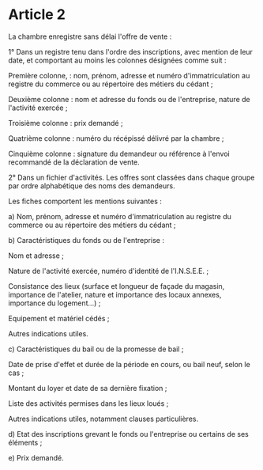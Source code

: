 # Article 2

La chambre enregistre sans délai l'offre de vente :

1° Dans un registre tenu dans l'ordre des inscriptions, avec mention de leur date, et comportant au moins les colonnes désignées comme suit :

Première colonne, : nom, prénom, adresse et numéro d'immatriculation au registre du commerce ou au répertoire des métiers du cédant ;

Deuxième colonne : nom et adresse du fonds ou de l'entreprise, nature de l'activité exercée ;

Troisième colonne : prix demandé ;

Quatrième colonne : numéro du récépissé délivré par la chambre ;

Cinquième colonne : signature du demandeur ou référence à l'envoi recommandé de la déclaration de vente.

2° Dans un fichier d'activités. Les offres sont classées dans chaque groupe par ordre alphabétique des noms des demandeurs.

Les fiches comportent les mentions suivantes :

a) Nom, prénom, adresse et numéro d'immatriculation au registre du commerce ou au répertoire des métiers du cédant ;

b) Caractéristiques du fonds ou de l'entreprise :

Nom et adresse ;

Nature de l'activité exercée, numéro d'identité de l'I.N.S.E.E. ;

Consistance des lieux (surface et longueur de façade du magasin, importance de l'atelier, nature et importance des locaux annexes, importance du logement...) ;

Equipement et matériel cédés ;

Autres indications utiles.

c) Caractéristiques du bail ou de la promesse de bail ;

Date de prise d'effet et durée de la période en cours, ou bail neuf, selon le cas ;

Montant du loyer et date de sa dernière fixation ;

Liste des activités permises dans les lieux loués ;

Autres indications utiles, notamment clauses particulières.

d) Etat des inscriptions grevant le fonds ou l'entreprise ou certains de ses éléments ;

e) Prix demandé.
